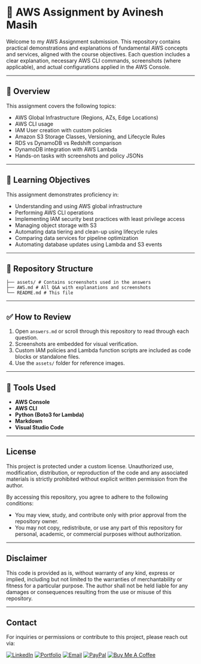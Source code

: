 # 🧾 AWS Assignment by Avinesh Masih

Welcome to my AWS Assignment submission. This repository contains practical demonstrations and explanations of fundamental AWS concepts and services, aligned with the course objectives. Each question includes a clear explanation, necessary AWS CLI commands, screenshots (where applicable), and actual configurations applied in the AWS Console.

---

## 📌 Overview

This assignment covers the following topics:

- AWS Global Infrastructure (Regions, AZs, Edge Locations)
- AWS CLI usage
- IAM User creation with custom policies
- Amazon S3 Storage Classes, Versioning, and Lifecycle Rules
- RDS vs DynamoDB vs Redshift comparison
- DynamoDB integration with AWS Lambda
- Hands-on tasks with screenshots and policy JSONs

---

## 🧠 Learning Objectives

This assignment demonstrates proficiency in:

- Understanding and using AWS global infrastructure
- Performing AWS CLI operations
- Implementing IAM security best practices with least privilege access
- Managing object storage with S3
- Automating data tiering and clean-up using lifecycle rules
- Comparing data services for pipeline optimization
- Automating database updates using Lambda and S3 events

---

## 📁 Repository Structure
```
├── assets/ # Contains screenshots used in the answers
├── AWS.md # All Q&A with explanations and screenshots
└── README.md # This file
```
---

## ✅ How to Review

1. Open `answers.md` or scroll through this repository to read through each question.
2. Screenshots are embedded for visual verification.
3. Custom IAM policies and Lambda function scripts are included as code blocks or standalone files.
4. Use the `assets/` folder for reference images.

---

## 🔧 Tools Used

- **AWS Console**
- **AWS CLI**
- **Python (Boto3 for Lambda)**
- **Markdown**
- **Visual Studio Code**

---
## License

This project is protected under a custom license. Unauthorized use, modification, distribution, or reproduction of the code and any associated materials is strictly prohibited without explicit written permission from the author.

By accessing this repository, you agree to adhere to the following conditions:

* You may view, study, and contribute only with prior approval from the repository owner.  
* You may not copy, redistribute, or use any part of this repository for personal, academic, or commercial purposes without authorization.
---

## Disclaimer 

This code is provided as is, without warranty of any kind, express or implied, including but not limited to the warranties of merchantability or fitness for a particular purpose. The author shall not be held liable for any damages or consequences resulting from the use or misuse of this repository.

---

## Contact

For inquiries or permissions or contribute to this project, please reach out via:

[![LinkedIn](https://img.shields.io/badge/LinkedIn-0077B5?style=for-the-badge&logo=linkedin&logoColor=white)](https://www.linkedin.com/in/avineshlko/)  [![Portfolio](https://img.shields.io/badge/Portfolio-000000?style=for-the-badge&logo=githubpages&logoColor=white)](https://avinesh-masih.github.io/)  [![Email](https://img.shields.io/badge/Email-D14836?style=for-the-badge&logo=gmail&logoColor=white)](mailto:skmasih11@gmail.com)  [![PayPal](https://img.shields.io/badge/PayPal-009CDE?style=for-the-badge&logo=paypal&logoColor=white)](https://paypal.me/AVINESHMASIH)  [![Buy Me A Coffee](https://img.shields.io/badge/Buy%20Me%20A%20Coffee-FFDD00?style=for-the-badge&logo=buy-me-a-coffee&logoColor=black)](https://buymeacoffee.com/avineshlko)